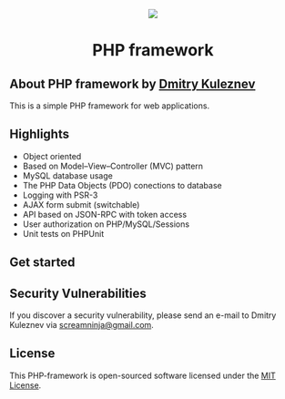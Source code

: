 <p align="center"><a href="https://github.com/screamninja/php-framework" target="_blank"><img src="https://github.com/screamninja/php-framework/blob/master/public/images/page-logo.png"></a></p>
<h1 align="center">PHP framework</h1>

## About PHP framework by [Dmitry Kuleznev](https://github.com/screamninja)
This is a simple PHP framework for web applications.

## Highlights
* Object oriented
* Based on Model–View–Controller (MVC) pattern
* MySQL database usage
* The PHP Data Objects (PDO) conections to database
* Logging with PSR-3
* AJAX form submit (switchable)
* API based on JSON-RPC with token access
* User authorization on PHP/MySQL/Sessions
* Unit tests on PHPUnit

## Get started


## Security Vulnerabilities
If you discover a security vulnerability, please send an e-mail to Dmitry Kuleznev via screamninja@gmail.com.

## License
This PHP-framework is open-sourced software licensed under the [MIT License](https://opensource.org/licenses/MIT).
